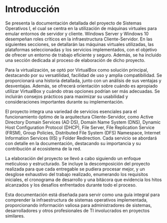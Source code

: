 # Introducción

Se presenta la documentación detallada del proyecto de Sistemas Operativos I, el cual se centra en la utilización de
máquinas virtuales para emular entornos de servidor y cliente. Windows Server y Windows 10 desempeñan roles críticos en
la infraestructura Cliente-Servidor. En las siguientes secciones, se detallarán las máquinas virtuales utilizadas, las
plataformas seleccionadas y los servicios implementados, con el objetivo de ofrecer un entorno de trabajo eficiente y
seguro. Además, se ha incluido una sección dedicada al proceso de elaboración de dicho proyecto.

Para la virtualización, se optó por VirtualBox como solución principal, destacando por su versatilidad, facilidad de uso
y amplia compatibilidad. Se proporcionará una historia detallada, junto con un análisis de sus ventajas y desventajas.
Además, se ofrecerá orientación sobre cuándo es apropiado utilizar VirtualBox y cuándo otras opciones podrían ser más
adecuadas. Se incluirán consejos prácticos para maximizar su usabilidad y consideraciones importantes durante su
implementación.

El proyecto integra una variedad de servicios esenciales para el funcionamiento óptimo de la arquitectura
Cliente-Servidor, como Active Directory Domain Services (AD DS), Domain Name System (DNS), Dynamic Host Configuration
Protocol (DHCP), File Server, File Replication Service (FRSM), Group Policies, Distributed File System (DFS) Namespace,
Internet Information Services (IIS) y Folder Redirection. Cada servicio se abordará con detalle en la documentación,
destacando su importancia y su contribución al ecosistema de la red.

La elaboración del proyecto se llevó a cabo siguiendo un enfoque meticuloso y estructurado. Se incluye la descomposición
del proyecto realizada para que cada entregable se pudiera procesar mejor, y un desglose exhaustivo del trabajo
realizado, enumerando los requisitos iniciales, el cronograma de desarrollo y una bitácora que evidencia los hitos
alcanzados y los desafíos enfrentados durante todo el proceso.

Esta documentación está diseñada para servir como una guía integral para comprender la infraestructura de sistemas
operativos implementada, proporcionando información valiosa para administradores de sistemas, desarrolladores y otros
profesionales de TI involucrados en proyectos similares.